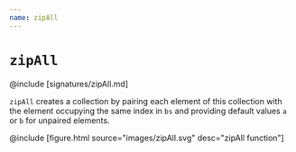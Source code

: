 ```yaml
---
name: zipAll
---
```


# `zipAll`

@include [signatures/zipAll.md]

`zipAll` creates a collection by pairing each element of this collection with the element occupying the same index in `bs` and providing default values `a` or `b` for unpaired elements.

@include [figure.html source="images/zipAll.svg" desc="zipAll function"]
